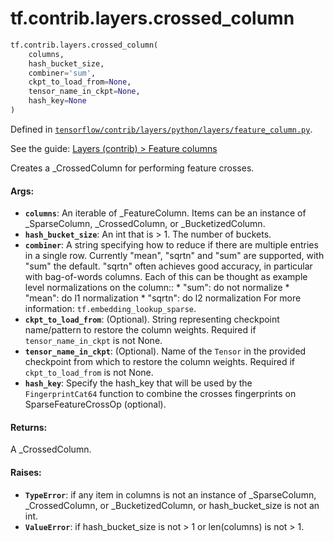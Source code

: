 <div itemscope itemtype="http://developers.google.com/ReferenceObject">
<meta itemprop="name" content="tf.contrib.layers.crossed_column" />
</div>

# tf.contrib.layers.crossed_column

``` python
tf.contrib.layers.crossed_column(
    columns,
    hash_bucket_size,
    combiner='sum',
    ckpt_to_load_from=None,
    tensor_name_in_ckpt=None,
    hash_key=None
)
```



Defined in [`tensorflow/contrib/layers/python/layers/feature_column.py`](https://www.tensorflow.org/code/tensorflow/contrib/layers/python/layers/feature_column.py).

See the guide: [Layers (contrib) > Feature columns](../../../../../api_guides/python/contrib.layers.md#Feature_columns)

Creates a _CrossedColumn for performing feature crosses.

#### Args:

* <b>`columns`</b>: An iterable of _FeatureColumn. Items can be an instance of
    _SparseColumn, _CrossedColumn, or _BucketizedColumn.
* <b>`hash_bucket_size`</b>: An int that is > 1. The number of buckets.
* <b>`combiner`</b>: A string specifying how to reduce if there are multiple entries
    in a single row. Currently "mean", "sqrtn" and "sum" are supported, with
    "sum" the default. "sqrtn" often achieves good accuracy, in particular
    with bag-of-words columns. Each of this can be thought as example level
    normalizations on the column::
      * "sum": do not normalize
      * "mean": do l1 normalization
      * "sqrtn": do l2 normalization
    For more information: `tf.embedding_lookup_sparse`.
* <b>`ckpt_to_load_from`</b>: (Optional). String representing checkpoint name/pattern
    to restore the column weights. Required if `tensor_name_in_ckpt` is not
    None.
* <b>`tensor_name_in_ckpt`</b>: (Optional). Name of the `Tensor` in the provided
    checkpoint from which to restore the column weights. Required if
    `ckpt_to_load_from` is not None.
* <b>`hash_key`</b>: Specify the hash_key that will be used by the `FingerprintCat64`
    function to combine the crosses fingerprints on SparseFeatureCrossOp
    (optional).


#### Returns:

A _CrossedColumn.


#### Raises:

* <b>`TypeError`</b>: if any item in columns is not an instance of _SparseColumn,
    _CrossedColumn, or _BucketizedColumn, or
    hash_bucket_size is not an int.
* <b>`ValueError`</b>: if hash_bucket_size is not > 1 or
    len(columns) is not > 1.